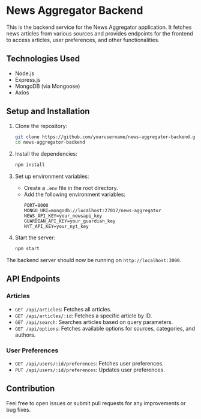 # News Aggregator Backend

This is the backend service for the News Aggregator application. It fetches news articles from various sources and provides endpoints for the frontend to access articles, user preferences, and other functionalities.

## Technologies Used

- Node.js
- Express.js
- MongoDB (via Mongoose)
- Axios

## Setup and Installation

1. Clone the repository:
    ```bash
    git clone https://github.com/yourusername/news-aggregator-backend.git
    cd news-aggregator-backend
    ```

2. Install the dependencies:
    ```bash
    npm install
    ```

3. Set up environment variables:
    - Create a `.env` file in the root directory.
    - Add the following environment variables:
        ```
        PORT=8000
        MONGO_URI=mongodb://localhost:27017/news-aggregator
        NEWS_API_KEY=your_newsapi_key
        GUARDIAN_API_KEY=your_guardian_key
        NYT_API_KEY=your_nyt_key
        ```

4. Start the server:
    ```bash
    npm start
    ```

The backend server should now be running on `http://localhost:3000`.

## API Endpoints

### Articles

- `GET /api/articles`: Fetches all articles.
- `GET /api/articles/:id`: Fetches a specific article by ID.
- `GET /api/search`: Searches articles based on query parameters.
- `GET /api/options`: Fetches available options for sources, categories, and authors.

### User Preferences

- `GET /api/users/:id/preferences`: Fetches user preferences.
- `PUT /api/users/:id/preferences`: Updates user preferences.



## Contribution

Feel free to open issues or submit pull requests for any improvements or bug fixes.
